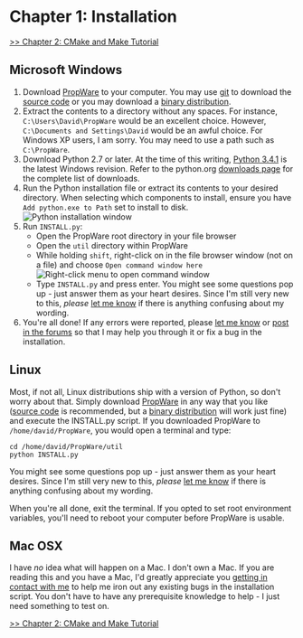 Chapter 1: Installation
=======================

[>> Chapter 2: CMake and Make Tutorial](http://david.zemon.name/PropWare/md_docs_Ch2CMakeTutorial.html)

Microsoft Windows
-----------------
1. Download [PropWare](https://github.com/DavidZemon/PropWare) to your computer. You may use
   [git](http://msysgit.github.io/) to download the [source code](https://github.com/DavidZemon/PropWare) or
   you may download a [binary distribution](http://david.zemon.name/downloads/PropWare_Binaries/PropWare_current.zip).
2. Extract the contents to a directory without any spaces. For instance, `C:\Users\David\PropWare` would be an excellent
   choice. However, `C:\Documents and Settings\David` would be an awful choice. For Windows XP users, I am sorry. You
   may need to use a path such as `C:\PropWare`.
3. Download Python 2.7 or later. At the time of this writing,
   [Python 3.4.1](https://www.python.org/ftp/python/3.4.1/python-3.4.1.msi) is the latest Windows revision. Refer to the
   python.org [downloads page](https://www.python.org/downloads/windows/) for the complete list of downloads.
4. Run the Python installation file or extract its contents to your desired directory. When selecting which components
   to install, ensure you have `Add python.exe to Path` set to install to disk.
   ![Python installation window](python_install.png)
5. Run `INSTALL.py`:
   * Open the PropWare root directory in your file browser
   * Open the `util` directory within PropWare
   * While holding `shift`, right-click on in the file browser window (not on a file) and choose `Open command window
    here`
    ![Right-click menu to open command window](open_cmd_window.png)
   * Type `INSTALL.py` and press enter. You might see some questions pop up - just answer them as your heart desires. 
     Since I'm still very new to this, _please_ [let me know](mailto:david@zemon.name) if there is anything confusing
     about my wording.
6. You're all done! If any errors were reported, please [let me know](mailto:david@zemon.name) or 
   [post in the forums](http://forums.parallax.com/showthread.php/157005-FYI-PropWare-Complete-build-system-and-library-for-PropGCC)
   so that I may help you through it or fix a bug in the installation.

Linux
-----
Most, if not all, Linux distributions ship with a version of Python, so don't worry about that. Simply download
[PropWare](https://github.com/DavidZemon/PropWare) in any way that you like
([source code](https://github.com/DavidZemon/PropWare) is recommended, but a
[binary distribution](http://david.zemon.name/downloads/PropWare_Binaries/) will work just fine) and execute the
INSTALL.py script. If you downloaded PropWare to `/home/david/PropWare`, you would open a terminal and type:

    cd /home/david/PropWare/util
    python INSTALL.py

You might see some questions pop up - just answer them as your heart desires. Since I'm still very new to this, _please_
[let me know](mailto:david@zemon.name) if there is anything confusing about my wording.

When you're all done, exit the terminal. If you opted to set root environment variables, you'll need to reboot your 
computer before PropWare is usable.

Mac OSX
-------
I have _no_ idea what will happen on a Mac. I don't own a Mac. If you are reading this and you have a Mac, I'd greatly
appreciate you [getting in contact with me](mailto:david@zemon.name) to help me iron out any existing bugs in the 
installation script. You don't have to have any prerequisite knowledge to help - I just need something to test on.

[>> Chapter 2: CMake and Make Tutorial](http://david.zemon.name/PropWare/md_docs_Ch2CMakeTutorial.html)
